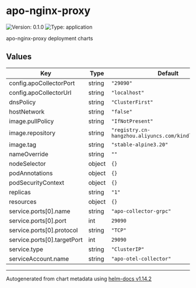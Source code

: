 # apo-nginx-proxy

![Version: 0.1.0](https://img.shields.io/badge/Version-0.1.0-informational?style=flat-square) ![Type: application](https://img.shields.io/badge/Type-application-informational?style=flat-square)

apo-nginx-proxy deployment charts

## Values

| Key | Type | Default | Description |
|-----|------|---------|-------------|
| config.apoCollectorPort | string | `"29090"` |  |
| config.apoCollectorUrl | string | `"localhost"` |  |
| dnsPolicy | string | `"ClusterFirst"` |  |
| hostNetwork | string | `"false"` |  |
| image.pullPolicy | string | `"IfNotPresent"` |  |
| image.repository | string | `"registry.cn-hangzhou.aliyuncs.com/kindlingx/nginx"` |  |
| image.tag | string | `"stable-alpine3.20"` |  |
| nameOverride | string | `""` |  |
| nodeSelector | object | `{}` |  |
| podAnnotations | object | `{}` |  |
| podSecurityContext | object | `{}` |  |
| replicas | string | `"1"` |  |
| resources | object | `{}` |  |
| service.ports[0].name | string | `"apo-collector-grpc"` |  |
| service.ports[0].port | int | `29090` |  |
| service.ports[0].protocol | string | `"TCP"` |  |
| service.ports[0].targetPort | int | `29090` |  |
| service.type | string | `"ClusterIP"` |  |
| serviceAccount.name | string | `"apo-otel-collector"` |  |

----------------------------------------------
Autogenerated from chart metadata using [helm-docs v1.14.2](https://github.com/norwoodj/helm-docs/releases/v1.14.2)
